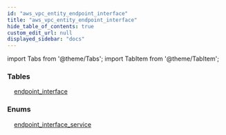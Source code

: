 ```yaml
---
id: "aws_vpc_entity_endpoint_interface"
title: "aws_vpc_entity_endpoint_interface"
hide_table_of_contents: true
custom_edit_url: null
displayed_sidebar: "docs"
---
```


import Tabs from '@theme/Tabs';
import TabItem from '@theme/TabItem';

<Tabs queryString="view">
  <TabItem value="components" label="Components" default>

### Tables

    [endpoint_interface](../../aws/tables/aws_vpc_entity_endpoint_interface.EndpointInterface)

### Enums
    [endpoint_interface_service](../../aws/enums/aws_vpc_entity_endpoint_interface.EndpointInterfaceService)

</TabItem>
  <TabItem value="code-examples" label="Code examples">

</TabItem>
</Tabs>
